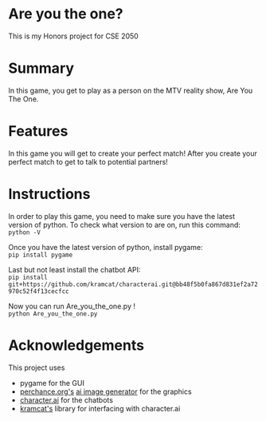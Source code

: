# Are you the one?
This is my Honors project for CSE 2050

# Summary
In this game, you get to play as a person on the MTV reality show, Are You The One.

# Features
In this game you will get to create your perfect match! After you create your perfect match to get to talk to potential partners!

# Instructions
In order to play this game, you need to make sure you have the latest version of python.
To check what version to are on, run this command:
`python -V`

Once you have the latest version of python, install pygame:\
`pip install pygame`

Last but not least install the chatbot API: \
`pip install git+https://github.com/kramcat/characterai.git@bb48f5b0fa867d831ef2a72970c52f4f13cecfcc`

Now you can run Are_you_the_one.py !\
`python Are_you_the_one.py`

# Acknowledgements
This project uses
* pygame for the GUI
* [perchance.org's](https://perchance.org/welcome) [ai image generator](https://perchance.org/ai-text-to-image-generator) for the graphics
* [character.ai](https://character.ai) for the chatbots
* [kramcat's](https://github.com/kramcat/CharacterAI) library for interfacing with character.ai
